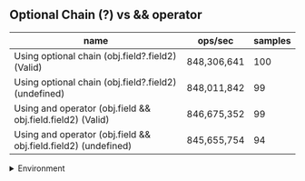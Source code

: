 ## Optional Chain (?) vs && operator

|name|ops/sec|samples|
|-|-|-|
|Using optional chain (obj.field?.field2) (Valid)|848,306,641|100|
|Using optional chain (obj.field?.field2) (undefined)|848,011,842|99|
|Using and operator (obj.field && obj.field.field2) (Valid)|846,675,352|99|
|Using and operator (obj.field && obj.field.field2) (undefined)|845,655,754|94|


<details>
<summary>Environment</summary>

* __Machine:__ linux x64 | 4 vCPUs | 15.6GB Mem
* __Run:__ Sun Mar 10 2024 15:59:24 GMT+0000 (Coordinated Universal Time)
</details>

<!--
{"environment":{"platform":"linux","arch":"x64","cpus":4,"totalMemory":15.606491088867188},"benchmarks":[{"name":"Using optional chain (obj.field?.field2) (Valid)","opsSec":848306641.2072328,"samples":7},{"name":"Using optional chain (obj.field?.field2) (undefined)","opsSec":848011842.3801391,"samples":6},{"name":"Using and operator (obj.field && obj.field.field2) (Valid)","opsSec":846675351.9957483,"samples":9},{"name":"Using and operator (obj.field && obj.field.field2) (undefined)","opsSec":845655754.407129,"samples":6}]}-->
